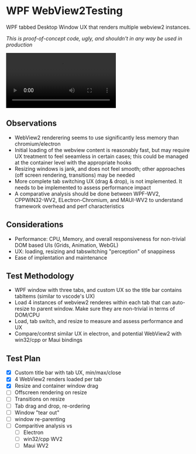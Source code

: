 # WPF WebView2Testing
WPF tabbed Desktop Window UX that renders multiple webview2 instances.

*This is proof-of-concept code, ugly, and shouldn't in any way be used in production*

![webview2-ux](WebView2Test/docs/WebView2FlickerFree.Tab1.mp4)

## Observations
  - WebView2 renderering seems to use significantly less memory than chromium/electron
  - Initial loading of the webview content is reasonably fast, but may require UX treatment to feel seeamless in certain cases; this could be managed at the container level with the appropriate hooks
  - Resizing windows is jank, and does not feel smooth; other approaches (off screen rendering, transitions) may be needed
  - More complete tab switching UX (drag & drop), is not implemented. It needs to be implemented to assess performance impact
  - A comparative analysis should be done between WPF-WV2, CPPWIN32-WV2, ELectron-Chromium, and MAUI-WV2 to understand framework overhead and perf characteristics

## Considerations
  - Performance: CPU, Memory, and overall responsiveness for non-trivial DOM based UIs (Grids, Animation, WebGL)
  - UX: loading, resizing and tabswitching "perception" of snappiness
  - Ease of implentation and maintenance

## Test Methodology
  - WPF window with three tabs, and custom UX so the title bar contains tabItems (similar to vscode's UX)
  - Load 4 instances of webview2 renderes within each tab that can auto-resize to parent window. Make sure they are non-trivial in terms of DOM/CPU
  - Load, tab switch, and resize to measure and assess performance and UX
  - Compare/contrst similar UX in electron, and potential WebView2 with win32/cpp or Maui bindings

## Test Plan
  - [x] Custom title bar with tab UX, min/max/close
  - [x] 4 WebView2 renders loaded per tab
  - [x] Resize and container window drag 
  - [ ] Offscreen rendering on resize
  - [ ] Transitions on resize
  - [ ] Tab drag and drop, re-ordering
  - [ ] Window "tear out"
  - [ ] window re-parenting
  - [ ] Comparitive analysis vs
	- [ ] Electron
	- [ ] win32/cpp WV2
	- [ ] Maui WV2
